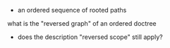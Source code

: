 
- an ordered sequence of rooted paths

what is the "reversed graph" of an ordered doctree
- does the description "reversed scope" still apply?
